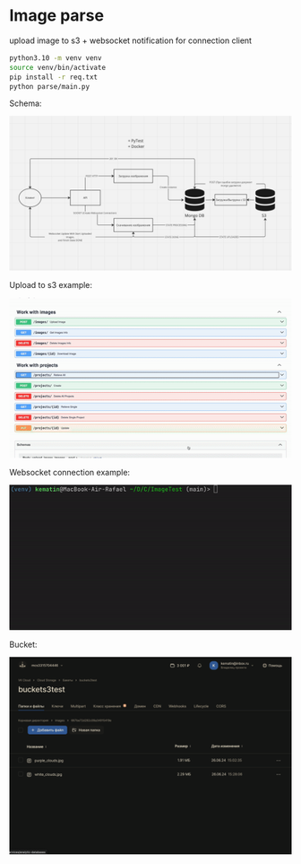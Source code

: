 # Image parse

upload image to s3 + websocket notification for connection client

```bash
python3.10 -m venv venv
source venv/bin/activate
pip install -r req.txt
python parse/main.py
```
Schema:

![schema](examples/schema.png)

Upload to s3 example:

![load](examples/load.gif)

Websocket connection example:

![term](examples/term.gif)

Bucket:

![Bucket](examples/bucket.png)
